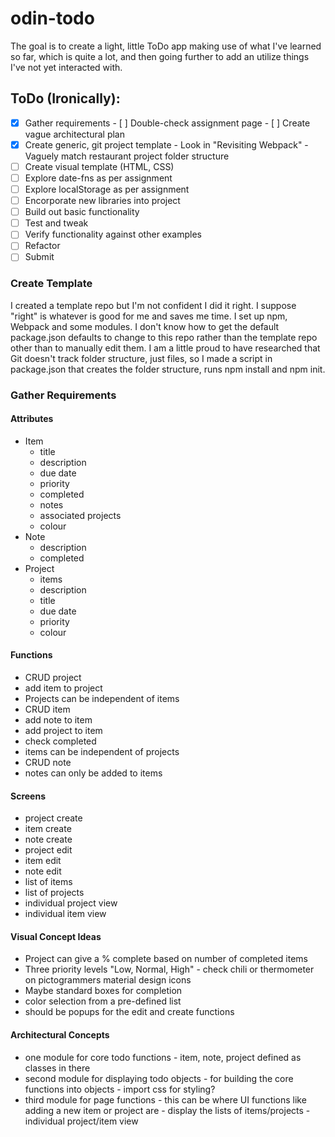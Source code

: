 # odin-todo
The goal is to create a light, little ToDo app making use of what I've learned so far, which is quite a lot, and then going further to add an utilize things I've not yet interacted with.

## ToDo (Ironically):

- [x] Gather requirements
      - [ ] Double-check assignment page
      - [ ] Create vague architectural plan
- [x] Create generic, git project template
      - Look in "Revisiting Webpack"
      - Vaguely match restaurant project folder structure
- [ ] Create visual template (HTML, CSS)
- [ ] Explore date-fns as per assignment
- [ ] Explore localStorage as per assignment
- [ ] Encorporate new libraries into project
- [ ] Build out basic functionality
- [ ] Test and tweak
- [ ] Verify functionality against other examples
- [ ] Refactor
- [ ] Submit

### Create Template

I created a template repo but I'm not confident I did it right. I suppose "right" is whatever is good for me and saves me time. I set up npm, Webpack and some modules. I don't know how to get the default package.json defaults to change to this repo rather than the template repo other than to manually edit them. I am a little proud to have researched that Git doesn't track folder structure, just files, so I made a script in package.json that creates the folder structure, runs npm install and npm init.

### Gather Requirements

#### Attributes

- Item
  - title
  - description
  - due date
  - priority
  - completed
  - notes
  - associated projects
  - colour
- Note
  - description
  - completed
- Project
  - items
  - description
  - title
  - due date
  - priority
  - colour

#### Functions

- CRUD project
- add item to project
- Projects can be independent of items
- CRUD item
- add note to item
- add project to item
- check completed
- items can be independent of projects
- CRUD note
- notes can only be added to items

#### Screens

- project create
- item create
- note create
- project edit
- item edit
- note edit
- list of items
- list of projects
- individual project view
- individual item view

#### Visual Concept Ideas

- Project can give a % complete based on number of completed items
- Three priority levels "Low, Normal, High"
      - check chili or thermometer on pictogrammers material design icons
- Maybe standard boxes for completion
- color selection from a pre-defined list
- should be popups for the edit and create functions

#### Architectural Concepts

- one module for core todo functions
      - item, note, project defined as classes in there
- second module for displaying todo objects
      - for building the core functions into objects
      - import css for styling?
- third module for page functions
      - this can be where UI functions like adding a new item or project are
      - display the lists of items/projects
      - individual project/item view